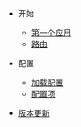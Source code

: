 - 开始
  - [第一个应用](quickstart.md)
  - [路由](routing.md)

- 配置
  - [加载配置](configuration_load.md)
  - [配置项](configuration.md)

- [版本更新](changelog.md)
